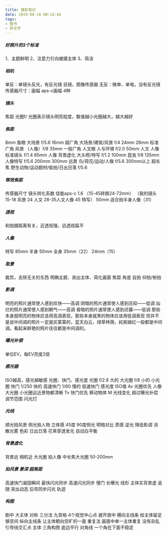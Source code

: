 ```yaml
---
title: 摄影笔记
date: 2019-08-10 00:14:44
tags:
- 图书
- 非文学
---
```


##### 好照片的3个标准

1、主题鲜明
2、注意力引向被摄主体
3、简洁

##### 相机

单反：单镜头反光，有反光镜 目镜，图像传感器
无反：微单、单电，没有反光镜
传感器尺寸：画幅 aps-c画幅 4种

##### 镜头
焦距 光圈f/
光圈表示镜头明亮程度，数值越小光圈越大，越大越好

##### 焦距
8mm 鱼眼 大场景 f/5.6
16mm 超广角 大场景/建筑/风景 f/4
24mm 28mm 标准广角 风景 （人像）f/8
35mm 一般广角 人文眼 人与环境 f/2.0
50mm 人文 人像 标准镜头 f/1.4
85mm 人像 背景虚化 大头照/特写 f/1.2
100mm 昆虫 f/8
135mm 人像特写 f/5.6
200mm 300mm 远景 鸟/荷花/运动/人像 f/5.6
300mm以上 超长焦 野生动物/运动题材/偷拍/日出日落 f/5.6

##### 等效焦距
传感器尺寸 镜头转化系数 佳能aps-c 1.6 （15-45转换24-72mm）
（我的镜头 15-18 风景 24 人文 28-35人文人像 45 特写）
50mm 适合拍半身人像（31）

##### 透视
和拍摄距离有关，近透视强，远透视扁平

##### 人像
特写 85mm
半身 50mm
全身 35mm（22） 24mm（15）

##### 取景
裁剪，去除无关的东西
明确主题、突出主体、简化画面
焦距
角度
自拍 仰拍/俯拍

##### 影调
明亮的照片通常使人感到欢快——高调
阴暗的照片通常使人感到压抑——低调
灿烂的照片通常使人感到朝气——高调
昏暗的照片通常使人感到迟暮——低调
那些本身就明亮的物体应该用高调表现，那些本身就黑的物体应该用低调表现
但并不是说中间调的照片一定是灰蒙蒙的，蓝天白云，绿草林荫，姹紫嫣红一般都是中间调。看起来鲜艳的照片往往都是中间调的。

##### 曝光补偿
单位EV，每EV亮度2倍

##### 感光器
ISO越高，感光越敏感
光圈、快门、感光度
光圈
f/2.8 大的 大光圈
f/8 小的 小光圈
快门
1/250 快的 高速快门
1/60 慢的 低速快门
感光度
ISO值
Av 光圈优先 人像大光圈 小光圈远近景物都清晰
Tv 快门优先 移动物体
M 光线变化 超过曝光补偿调节范围 闪光灯

##### 光线
顺光拍风景
侧光拍人物 立体感 45度
90度侧光 明暗对比 质感
逆光 降低影调 消散光雾 色彩 日出日落 花草穿透发光
自动白平衡

##### 背景虚化
背景远
相机近
大光圈
拍人像 中长焦大光圈 50-200mm

##### 拍风景 景深 超焦距
高速快门凝固瞬间 最快闪光同步 高速闪光同步
慢门 长曝光 线形 主体实背景虚 追随 突出动态 后帘同步闪光 轨迹

##### 构图
剧中 大主体 对称
三分法 九宫格 4个视觉中心点 避开居中
横向主线条 给主体留足够空间
纵向主线条 让主体朝向空旷的一面
重复法 画面中单一主体重复 没有杂乱
引导线交汇点 主体
三角构图 底边平行 对角线 一个角在下面不稳定

